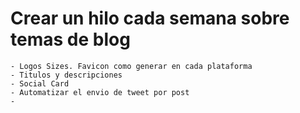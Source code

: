 
# Crear un hilo cada semana sobre temas de blog
	- Logos Sizes. Favicon como generar en cada plataforma
	- Titulos y descripciones
	- Social Card
	- Automatizar el envio de tweet por post
	- 